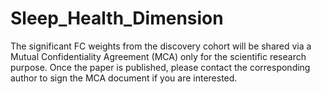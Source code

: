# Sleep_Health_Dimension
The significant FC weights from the discovery cohort will be shared via a Mutual Confidentiality Agreement (MCA) only for the scientific research purpose. Once the paper is published, please contact the corresponding author to sign the MCA document if you are interested. 
